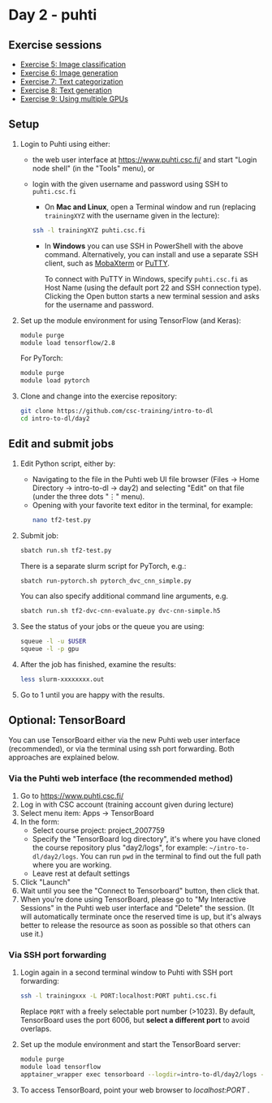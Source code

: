 # Day 2 - puhti

## Exercise sessions

* [Exercise 5: Image classification](Exercise_5.md)
* [Exercise 6: Image generation](Exercise_6.md)
* [Exercise 7: Text categorization](Exercise_7.md)
* [Exercise 8: Text generation](Exercise_8.md)
* [Exercise 9: Using multiple GPUs](Exercise_9.md)

## Setup

1. Login to Puhti using either:
   - the web user interface at <https://www.puhti.csc.fi/> and start "Login node shell" (in the "Tools" menu), or
   - login with the given username and password using SSH to `puhti.csc.fi`
     * On **Mac and Linux**, open a Terminal window and run (replacing `trainingXYZ` with the username given in the lecture):

     ```bash
     ssh -l trainingXYZ puhti.csc.fi
     ```
     * In **Windows** you can use SSH in PowerShell with the above command. Alternatively, you can install and use a separate SSH client, such as [MobaXterm](https://mobaxterm.mobatek.net/) or [PuTTY](https://www.chiark.greenend.org.uk/~sgtatham/putty/).
   
       To connect with PuTTY in Windows, specify `puhti.csc.fi` as Host Name (using the default port 22 and SSH connection type). Clicking the Open button starts a new terminal session and asks for the username and password.
        
2. Set up the module environment for using TensorFlow (and Keras):

   ```bash
   module purge
   module load tensorflow/2.8
   ```

   For PyTorch:
   
   ```bash
   module purge
   module load pytorch
   ```
   
3. Clone and change into the exercise repository:

   ```bash
   git clone https://github.com/csc-training/intro-to-dl
   cd intro-to-dl/day2
   ```

## Edit and submit jobs

1. Edit Python script, either by:
   - Navigating to the file in the Puhti web UI file browser (Files → Home Directory → intro-to-dl → day2) and selecting "Edit" on that file (under the three dots "⋮" menu).
   - Opening with your favorite text editor in the terminal, for example:
     ```bash
     nano tf2-test.py
     ```

2. Submit job:

   ```bash
   sbatch run.sh tf2-test.py
   ```

   There is a separate slurm script for PyTorch, e.g.:
   
   ```bash
   sbatch run-pytorch.sh pytorch_dvc_cnn_simple.py
   ```

   You can also specify additional command line arguments, e.g.

   ```bash
   sbatch run.sh tf2-dvc-cnn-evaluate.py dvc-cnn-simple.h5
   ```

3. See the status of your jobs or the queue you are using:

   ```bash
   squeue -l -u $USER
   squeue -l -p gpu
   ```

4. After the job has finished, examine the results:

   ```bash
   less slurm-xxxxxxxx.out
   ```

5. Go to 1 until you are happy with the results.

## Optional: TensorBoard

You can use TensorBoard either via the new Puhti web user interface (recommended), or via the terminal using ssh port forwarding. Both approaches are explained below.

### Via the Puhti web interface (the recommended method)

1. Go to <https://www.puhti.csc.fi/>
2. Log in with CSC account (training account given during lecture)
3. Select menu item: Apps → TensorBoard
4. In the form:
   - Select course project: project_2007759
   - Specify the "TensorBoard log directory", it's where you have cloned the course repository plus "day2/logs", for example:
  `~/intro-to-dl/day2/logs`. You can run `pwd` in the terminal to find out the full path where you are working.
   - Leave rest at default settings
6. Click "Launch"
7. Wait until you see the "Connect to Tensorboard" button, then click that.
8. When you're done using TensorBoard, please go to "My Interactive Sessions" in the Puhti web user interface and "Delete" the session. (It will automatically terminate once the reserved time is up, but it's always better to release the resource as soon as possible so that others can use it.)

### Via SSH port forwarding

1. Login again in a second terminal window to Puhti with SSH port forwarding:

   ```bash
   ssh -l trainingxxx -L PORT:localhost:PORT puhti.csc.fi
   ```
        
   Replace `PORT` with a freely selectable port number (>1023). By default, TensorBoard uses the port 6006, but **select a different port** to avoid overlaps. 

2. Set up the module environment and start the TensorBoard server:

   ```bash
   module purge
   module load tensorflow
   apptainer_wrapper exec tensorboard --logdir=intro-to-dl/day2/logs --port=PORT --bind_all
   ```

3. To access TensorBoard, point your web browser to *localhost:PORT* .
